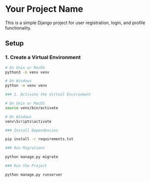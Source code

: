 # Your Project Name

This is a simple Django project for user registration, login, and profile functionality.

## Setup

### 1. Create a Virtual Environment

```bash
# On Unix or MacOS
python3 -m venv venv

# On Windows
python -m venv venv

### 1. Activate the Virtual Environment

# On Unix or MacOS
source venv/bin/activate

# On Windows
venv\Scripts\activate

### Install Dependencies

pip install -r requirements.txt

### Run Migrations

python manage.py migrate

### Run the Project

python manage.py runserver
